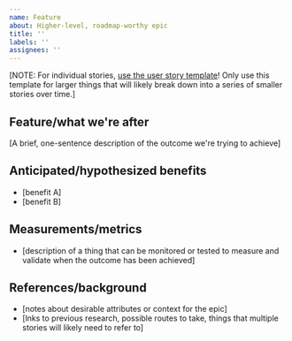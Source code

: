 ```yaml
---
name: Feature
about: Higher-level, roadmap-worthy epic
title: ''
labels: ''
assignees: ''
---
```


[NOTE: For individual stories, [use the user story template](https://github.com/GSA/datagov-deploy/issues/new?assignees=&labels=&template=user-story.md&title=)! Only use this template for larger things that will likely break down into a series of smaller stories over time.]

## Feature/what we're after
[A brief, one-sentence description of the outcome we're trying to achieve]

## Anticipated/hypothesized benefits
- [benefit A]
- [benefit B]

## Measurements/metrics
- [description of a thing that can be monitored or tested to measure and validate when the outcome has been achieved]

## References/background
- [notes about desirable attributes or context for the epic]
- [lnks to previous research, possible routes to take, things that multiple stories will likely need to refer to]
